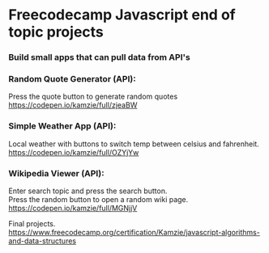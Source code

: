 # Freecodecamp Javascript end of topic projects

### Build small apps that can pull data from API's

### Random Quote Generator (API):   
Press the quote button to generate random quotes  
https://codepen.io/kamzie/full/zjeaBW

### Simple Weather App (API):   
Local weather with buttons to switch temp between celsius and fahrenheit.  
https://codepen.io/kamzie/full/OZYjYw

### Wikipedia Viewer (API):   
Enter search topic and press the search button.  
Press the random button to open a random wiki page.  
https://codepen.io/kamzie/full/MGNjjV

Final projects.  
https://www.freecodecamp.org/certification/Kamzie/javascript-algorithms-and-data-structures


